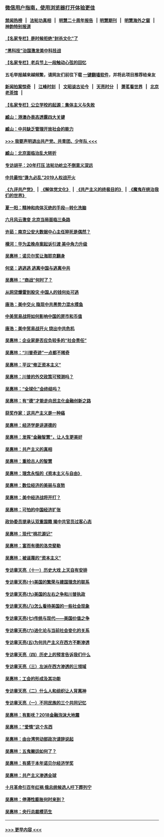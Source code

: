 ### [微信用户指南，使用浏览器打开体验更佳](https://github.com/gfw-breaker/banned-news1/blob/master/indexes/wechat-guide.md?t=0)
#### [禁闻热榜](热点新闻.md?t=0)  &nbsp;&nbsp;|&nbsp;&nbsp; [法轮功真相](https://github.com/gfw-breaker/truth/blob/master/README.md?t=0) &nbsp;&nbsp;|&nbsp;&nbsp; [明慧二十周年报告](https://github.com/gfw-breaker/mh-reports/blob/master/README.md?t=0) &nbsp;&nbsp;|&nbsp;&nbsp;[明慧期刊](https://github.com/gfw-breaker/mh-qikan) &nbsp;&nbsp;|&nbsp;&nbsp; [明慧海外之窗](https://github.com/gfw-breaker/mh-news/blob/master/README.md?t=0) &nbsp;&nbsp;|&nbsp;&nbsp; [神韵特别报道](https://github.com/gfw-breaker/mh-news/blob/master/shenyun.md?t=0)
#### [【名家专栏】是时候拒绝“封杀文化”了](../pages/nsc423/n11814093.md?t=02120744) 
#### [“黑科技”治国激发美中科技战](../pages/nsc423/n11638056.md?t=02120744) 
#### [【名家专栏】老兵节上一段触动心弦的回忆](../pages/nsc423/n11646016.md?t=02120744) 
#### 五毛举报越来越频繁，请网友们前往下载 [一键翻墙软件](https://github.com/gfw-breaker/ssr-accounts)，并将此项目推荐给亲友
#### [新闻拍案惊奇](https://github.com/gfw-breaker/banned-news1/blob/master/pages/link4.md) &nbsp;&nbsp;|&nbsp;&nbsp; [江峰时刻](https://github.com/gfw-breaker/banned-news1/blob/master/pages/link4.md) &nbsp;&nbsp;|&nbsp;&nbsp; [文昭谈古论今](https://github.com/gfw-breaker/banned-news1/blob/master/pages/link4.md) &nbsp;&nbsp;|&nbsp;&nbsp; [天亮时分](https://github.com/gfw-breaker/banned-news1/blob/master/pages/link4.md) &nbsp;&nbsp;|&nbsp;&nbsp; [萧茗看世界](https://github.com/gfw-breaker/banned-news1/blob/master/pages/link4.md) &nbsp;&nbsp;|&nbsp;&nbsp; [北京老茶馆](https://github.com/gfw-breaker/banned-news1/blob/master/pages/link4.md) &nbsp;&nbsp;|&nbsp;&nbsp; 
#### [【名家专栏】公立学校的起源：集体主义与失败](../pages/nsc423/n11601833.md?t=02120744) 
#### [臧山：港澳办表态透露四大关键](../pages/nsc423/n11421628.md?t=02120744) 
#### [臧山：中共缺乏管理开放社会的能力](../pages/nsc423/n11407457.md?t=02120744) 
#### [>>> 我要声明退出共产党、共青团、少年队 <<<](https://github.com/begood0513/goodnews/blob/master/quit/letter.md) 
#### [臧山：北京面临治乱大转折](../pages/nsc423/n11406895.md?t=02120744) 
#### [专访胡平：20年打压 法轮功屹立不倒意义深远](../pages/nsc423/n11398800.md?t=02120744) 
#### [中共最怕“逢九必乱”2019人权战开火](../pages/nsc423/n11385248.md?t=02120744) 
#### [《九评共产党》](https://github.com/begood0513/9ping.md/blob/master/README.md) &nbsp;|&nbsp; [《解体党文化》](../../../../jtdwh.md/blob/master/README.md)  &nbsp;|&nbsp; [《共产主义的终极目的》](../../../../gczydzjmd.md/blob/master/README.md) &nbsp;|&nbsp; [《魔鬼在统治我们的世界》](../../../../mgztzwmdsj.md/blob/master/README.md) 
#### [夏一阳：精神和肉体灭绝的手段—转化洗脑](../pages/nsc423/n11368250.md?t=02120744) 
#### [六月风云激变 北京当局面临三条路](../pages/nsc423/n11313668.md?t=02120744) 
#### [许茹：南京公安大数据中心主任猝死是偶然？](../pages/nsc423/n11064744.md?t=02120744) 
#### [横河：华为孟晚舟案起诉引渡 美中角力升级](../pages/nsc423/n11027230.md?t=02120744) 
#### [吴惠林：诺贝尔奖让海耶克翻身](../pages/nsc423/n10890049.md?t=02120744) 
#### [何坚：逃逃逃 逃离中国与逃离中共](../pages/nsc423/n10592891.md?t=02120744) 
#### [吴惠林：“商战”何时了？](../pages/nsc423/n10573558.md?t=02120744) 
#### [从网贷爆雷到股灾 中国人的钱何处可逃](../pages/nsc423/n10572800.md?t=02120744) 
#### [唐浩：美中交火 隐现中共黑势力混水摸鱼](../pages/nsc423/n10544040.md?t=02120744) 
#### [中美贸易战将如何影响中国的房市和币值](../pages/nsc423/n10543697.md?t=02120744) 
#### [唐浩：美中贸易战开火 烧出中共危机](../pages/nsc423/n10540126.md?t=02120744) 
#### [吴惠林：企业家是否应负较多的“社会责任”](../pages/nsc423/n10535022.md?t=02120744) 
#### [吴惠林：“川普奇迹”一点都不稀奇](../pages/nsc423/n10512808.md?t=02120744) 
#### [吴惠林：平议“修正资本主义”](../pages/nsc423/n10495724.md?t=02120744) 
#### [吴惠林：川普的外交政策可预测吗？](../pages/nsc423/n10462387.md?t=02120744) 
#### [吴惠林：“全球化”会终结吗？](../pages/nsc423/n10452838.md?t=02120744) 
#### [吴惠林：有“德”才能走向民主化金融创新之路](../pages/nsc423/n10432292.md?t=02120744) 
#### [获奖作家：这共产主义是一种癌](../pages/nsc423/n10431541.md?t=02120744) 
#### [吴惠林：经济学是讲道德的](../pages/nsc423/n10398014.md?t=02120744) 
#### [吴惠林：发挥“金融智慧”，让人生更美好](../pages/nsc423/n10375019.md?t=02120744) 
#### [吴惠林：共产主义的真相](../pages/nsc423/n10351394.md?t=02120744) 
#### [吴惠林：重拾古人的智慧](../pages/nsc423/n10337691.md?t=02120744) 
#### [吴惠林：理念永恒的《资本主义与自由》](../pages/nsc423/n10316274.md?t=02120744) 
#### [吴惠林：数位经济的美丽与哀愁](../pages/nsc423/n10292946.md?t=02120744) 
#### [吴惠林：美中经济战将开打？](../pages/nsc423/n10258825.md?t=02120744) 
#### [吴惠林：可怕的中国经济扩张](../pages/nsc423/n10219147.md?t=02120744) 
#### [政协委员提承认双重国籍 揭中共官员过客心态](../pages/nsc423/n10208809.md?t=02120744) 
#### [吴惠林：现代“桃花源记”](../pages/nsc423/n10185234.md?t=02120744) 
#### [吴惠林：富而有德的洛克斐勒](../pages/nsc423/n10142264.md?t=02120744) 
#### [吴惠林：被诬蔑的“资本主义”](../pages/nsc423/n10124816.md?t=02120744) 
#### [专访章天亮（十一）历史大戏 上天自有安排](../pages/nsc423/n10094905.md?t=02120744) 
#### [专访章天亮(十)美国的繁荣与建国理念的联系](../pages/nsc423/n10094899.md?t=02120744) 
#### [专访章天亮(九)美国的左右之争和川普执政](../pages/nsc423/n10094889.md?t=02120744) 
#### [专访章天亮(八)怎么看待美国的一些社会现象](../pages/nsc423/n10094857.md?t=02120744) 
#### [专访章天亮(七)传统与现代——美国价值之争](../pages/nsc423/n10093140.md?t=02120744) 
#### [专访章天亮(六)进化论与当前社会变化的关系](../pages/nsc423/n10092036.md?t=02120744) 
#### [专访章天亮(五)为何共产主义在西方不断渗透](../pages/nsc423/n10083620.md?t=02120744) 
#### [专访章天亮（四）历史上的预言告诉我们什么](../pages/nsc423/n10083606.md?t=02120744) 
#### [专访章天亮（三）左派在西方渗透的三领域](../pages/nsc423/n10081115.md?t=02120744) 
#### [吴惠林：工会的形成及其功能](../pages/nsc423/n10080633.md?t=02120744) 
#### [专访章天亮（二）什么人和组织让人背离神](../pages/nsc423/n10076637.md?t=02120744) 
#### [专访章天亮（一）不同民族的三个共同记忆](../pages/nsc423/n10074188.md?t=02120744) 
#### [吴惠林：有影呒？2018金融泡沫大地震](../pages/nsc423/n10040534.md?t=02120744) 
#### [吴惠林：“爱情”这个东西](../pages/nsc423/n10019423.md?t=02120744) 
#### [吴惠林：由台湾劳动部政次请辞说起](../pages/nsc423/n9979679.md?t=02120744) 
#### [吴惠林：五鬼搬运如何了？](../pages/nsc423/n9925338.md?t=02120744) 
#### [吴惠林：有感于本年诺贝尔经济学奖](../pages/nsc423/n9871883.md?t=02120744) 
#### [吴惠林：共产主义渗透全球](../pages/nsc423/n9812748.md?t=02120744) 
#### [十月革命引百年红祸 俄总统候选人吁下葬列宁](../pages/nsc423/n9810182.md?t=02120744) 
#### [吴惠林：停滞性膨胀何时来到？](../pages/nsc423/n9764136.md?t=02120744) 
#### [吴惠林：央行总裁模范生](../pages/nsc423/n9728134.md?t=02120744) 

----
#### [ >>> 更早内容 <<< ](../indexes/nsc423-earlier.md)
